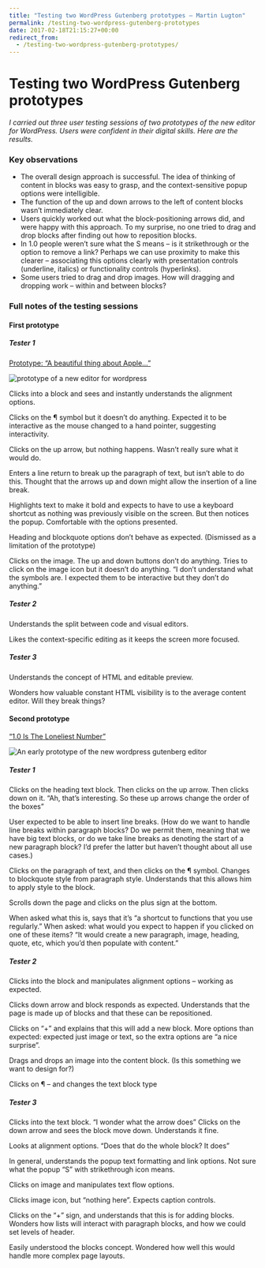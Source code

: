 ```yaml
---
title: "Testing two WordPress Gutenberg prototypes – Martin Lugton"
permalink: /testing-two-wordpress-gutenberg-prototypes
date: 2017-02-18T21:15:27+00:00
redirect_from:
  - /testing-two-wordpress-gutenberg-prototypes/
---
```


# Testing two WordPress Gutenberg prototypes

*I carried out three user testing sessions of two prototypes of the new editor for WordPress. Users were confident in their digital skills. Here are the results.*

### Key observations

- The overall design approach is successful. The idea of thinking of content in blocks was easy to grasp, and the context-sensitive popup options were intelligible.
- The function of the up and down arrows to the left of content blocks wasn’t immediately clear.
- Users quickly worked out what the block-positioning arrows did, and were happy with this approach. To my surprise, no one tried to drag and drop blocks after finding out how to reposition blocks.
- In 1.0 people weren’t sure what the S means – is it strikethrough or the option to remove a link? Perhaps we can use proximity to make this clearer – associating this options clearly with presentation controls (underline, italics) or functionality controls (hyperlinks).
- Some users tried to drag and drop images. How will dragging and dropping work – within and between blocks?

### Full notes of the testing sessions

#### First prototype

##### Tester 1

[Prototype: “A beautiful thing about Apple…”](https://wordpress.github.io/gutenberg/tinymce-per-block/)

![prototype of a new editor for wordpress](Testing%20two%20WordPress%20Gutenberg%20prototypes%20%E2%80%93%20Martin%20Lugton_files/Screenshot-2017-02-18-21.10.23.png)

Clicks into a block and sees and instantly understands the alignment options.

Clicks on the ¶ symbol but it doesn’t do anything.
Expected it to be interactive as the mouse changed to a hand pointer, suggesting interactivity.

Clicks on the up arrow, but nothing happens. Wasn’t really sure what it would do.

Enters a line return to break up the paragraph of text, but isn’t able to do this.
Thought that the arrows up and down might allow the insertion of a line break.

Highlights text to make it bold and expects to have to use a keyboard shortcut as nothing was previously visible on the screen. But then notices the popup.
Comfortable with the options presented.

Heading and blockquote options don’t behave as expected. (Dismissed as a limitation of the prototype)

Clicks on the image. The up and down buttons don’t do anything.
Tries to click on the image icon but it doesn’t do anything.
“I don’t understand what the symbols are. I expected them to be interactive but they don’t do anything.”

##### Tester 2

Understands the split between code and visual editors.

Likes the context-specific editing as it keeps the screen more focused.

##### Tester 3

Understands the concept of HTML and editable preview.

Wonders how valuable constant HTML visibility is to the average content editor. Will they break things?

#### Second prototype

[“1.0 Is The Loneliest Number”](https://wordpress.github.io/gutenberg/)

![An early prototype of the new wordpress gutenberg editor](Testing%20two%20WordPress%20Gutenberg%20prototypes%20%E2%80%93%20Martin%20Lugton_files/Screenshot-2017-02-18-21.13.41.png)

##### Tester 1

Clicks on the heading text block.
Then clicks on the up arrow.
Then clicks down on it. “Ah, that’s interesting. So these up arrows change the order of the boxes”

User expected to be able to insert line breaks. (How do we want to handle line breaks within paragraph blocks? Do we permit them, meaning that we have big text blocks, or do we take line breaks as denoting the start of a new paragraph block? I’d prefer the latter but haven’t thought about all use cases.)

Clicks on the paragraph of text, and then clicks on the ¶ symbol.
Changes to blockquote style from paragraph style.
Understands that this allows him to apply style to the block.

Scrolls down the page and clicks on the plus sign at the bottom.

When asked what this is, says that it’s “a shortcut to functions that you use regularly.”
When asked: what would you expect to happen if you clicked on one of these items?
“It would create a new paragraph, image, heading, quote, etc, which you’d then populate with content.”

##### Tester 2

Clicks into the block and manipulates alignment options – working as expected.

Clicks down arrow and block responds as expected. Understands that the page is made up of blocks and that these can be repositioned.

Clicks on “+” and explains that this will add a new block. More options than expected: expected just image or text, so the extra options are “a nice surprise”.

Drags and drops an image into the content block. (Is this something we want to design for?)

Clicks on ¶  – and changes the text block type

##### Tester 3

Clicks into the text block.
“I wonder what the arrow does” Clicks on the down arrow and sees the block move down. Understands it fine.

Looks at alignment options. “Does that do the whole block? It does”

In general, understands the popup text formatting and link options.
Not sure what the popup “S” with strikethrough icon means.

Clicks on image and manipulates text flow options.

Clicks image icon, but “nothing here”. Expects caption controls.

Clicks on the “+” sign, and understands that this is for adding blocks. Wonders how lists will interact with paragraph blocks, and how we could set levels of header.

Easily understood the blocks concept. Wondered how well this would handle more complex page layouts.
